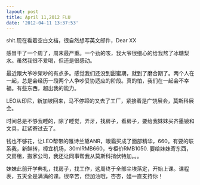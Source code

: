 ```yaml
---
layout: post
title: April 11,2012 FLU
date: '2012-04-11 13:37:53'
---
```



 shit.现在看着空白文档，很自然想写英文邮件，Dear XX

 感冒干了一个周了，周末最严重。一个劲的咳，我大爷很细心的给我熬了冰糖梨水。虽然我很不爱喝，但还是很感动。

 最近跟大爷吵架吵的有点多。感觉我们还没到甜蜜期，就到了磨合期了。两个人在一起，总是会经历一段两个人争吵妥协适应的阶段。真的怕，我们在一起会不幸福。有些东西，超出我的能力。

 LEO从印尼，新加坡回来，马不停蹄的又去了工厂，紧接着是广饶展会，莫斯科展会。

 时间总是不够我睡的，除了睡觉，弄牙，找房子，看房子，要给我妹妹买齐墨镜和文具，赶紧寄过去了。

 钱也不够花，让LEO帮带的雅诗兰黛ANR，眼霜买成了面部精华，660。有要的联系我，新鲜转，樟宜机场，30mlRMB660，专柜价RMB1050. 要给妹妹寄东西，交房租，搬家公司，我还让同事帮我从莫斯科捎伏特加。。。

 妹妹此前开学典礼，找房子，找工作，这周终于全部尘埃落定，开始上课。课程表，五天全是满满的课。很辛苦，但加油哦，杏杏，姐一直支持你！


